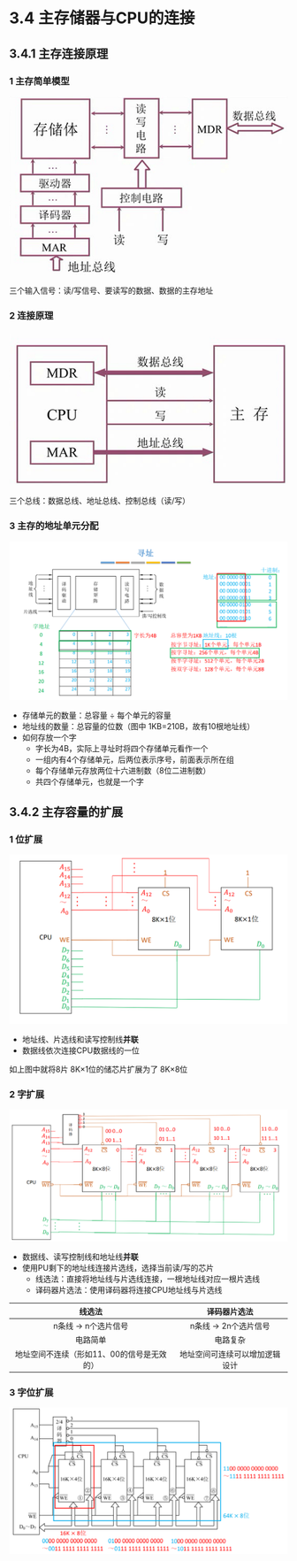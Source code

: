 # 3.4 主存储器与CPU的连接

## 3.4.1 主存连接原理

### 1 主存简单模型

![img](https://github.com/Aye10032/ComputerOrganizationNote/raw/main/.gitbook/assets/%E4%B8%BB%E5%AD%98%E6%A8%A1%E5%9E%8B.png)

三个输入信号：读/写信号、要读写的数据、数据的主存地址

### 2 连接原理

![img](https://github.com/Aye10032/ComputerOrganizationNote/raw/main/.gitbook/assets/%E4%B8%BB%E5%AD%98%E4%B8%8ECPU%E8%BF%9E%E6%8E%A5.png)

三个总线：数据总线、地址总线、控制总线（读/写）

### 3 主存的地址单元分配

![img](https://github.com/Aye10032/ComputerOrganizationNote/raw/main/.gitbook/assets/%E5%9C%B0%E5%9D%80%E5%88%86%E9%85%8D.png)

- 存储单元的数量：总容量 ÷ 每个单元的容量
- 地址线的数量：总容量的位数（图中 1KB=210B，故有10根地址线）
- 如何存放一个字
  - 字长为4B，实际上寻址时将四个存储单元看作一个
  - 一组内有4个存储单元，后两位表示序号，前面表示所在组
  - 每个存储单元存放两位十六进制数（8位二进制数）
  - 共四个存储单元，也就是一个字

## 3.4.2 主存容量的扩展

### 1 位扩展

![img](https://github.com/Aye10032/ComputerOrganizationNote/raw/main/.gitbook/assets/%E4%BD%8D%E6%89%A9%E5%B1%95.png)

- 地址线、片选线和读写控制线**并联**
- 数据线依次连接CPU数据线的一位

如上图中就将8片 8K×1位的储芯片扩展为了 8K×8位

### 2 字扩展

![img](https://github.com/Aye10032/ComputerOrganizationNote/raw/main/.gitbook/assets/%E5%AD%97%E6%89%A9%E5%B1%95.png)

- 数据线、读写控制线和地址线**并联**
- 使用PU剩下的地址线连接片选线，选择当前读/写的芯片
  - 线选法：直接将地址线与片选线连接，一根地址线对应一根片选线
  - 译码器片选法：使用译码器将连接CPU地址线与片选线

|                   线选法                   |          译码器片选法          |
| :----------------------------------------: | :----------------------------: |
|            n条线 → n个选片信号             |      n条线 → 2n个选片信号      |
|                  电路简单                  |            电路复杂            |
| 地址空间不连续（形如11、00的信号是无效的） | 地址空间可连续可以增加逻辑设计 |

### 3 字位扩展

![img](https://github.com/Aye10032/ComputerOrganizationNote/raw/main/.gitbook/assets/%E5%AD%97%E4%BD%8D%E6%89%A9%E5%B1%95.png)

